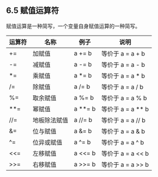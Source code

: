 ## 6.5 赋值运算符

赋值运算是一种简写，一个变量自身赋值运算的一种简写。  

|运算符|	名称|	例子|	说明|
|------|----|-------|-------|  
|+=	   |加赋值|	a += b|	等价于 a = a + b|
|-=	   |减赋值|	a -= b|	等价于 a = a - b|
|\*=   |乘赋值|	a \*= b|等价于 a = a * b|
|/=    |除赋值|	a /= b|等价于 a = a / b|
|%=	   |取余赋值|a %= b |等价于 a = a % b |
|\*\*= |幂赋值|a \*\*= b|等价于 a = a ** b|
|//=|地板除法赋值|a //= b|等价于 a = a // b|
|&=|位与赋值|a &= b|	等价于 a = a & b|
|^=|位异或赋值|a ^= b|等价于 a = a ^ b|
|<<=|左移赋值|a <<= b|等价于 a = a << b|
|>>=|右移赋值|a >>= b|等价于 a = a >> b|
